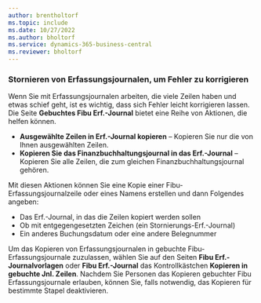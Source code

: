 ```yaml
---
author: brentholtorf
ms.topic: include
ms.date: 10/27/2022
ms.author: bholtorf
ms.service: dynamics-365-business-central
ms.reviewer: bholtorf
---
```


### Stornieren von Erfassungsjournalen, um Fehler zu korrigieren

Wenn Sie mit Erfassungsjournalen arbeiten, die viele Zeilen haben und etwas schief geht, ist es wichtig, dass sich Fehler leicht korrigieren lassen. Die Seite **Gebuchtes Fibu Erf.-Journal** bietet eine Reihe von Aktionen, die helfen können.

* **Ausgewählte Zeilen in Erf.-Journal kopieren** – Kopieren Sie nur die von Ihnen ausgewählten Zeilen.
* **Kopieren Sie das Finanzbuchhaltungsjournal in das Erf.-Journal** – Kopieren Sie alle Zeilen, die zum gleichen Finanzbuchhaltungsjournal gehören.

Mit diesen Aktionen können Sie eine Kopie einer Fibu-Erfassungsjournalzeile oder eines Namens erstellen und dann Folgendes angeben:

* Das Erf.-Journal, in das die Zeilen kopiert werden sollen
* Ob mit entgegengesetzten Zeichen (ein Stornierungs-Erf.-Journal)
* Ein anderes Buchungsdatum oder eine andere Belegnummer

Um das Kopieren von Erfassungsjournalen in gebuchte Fibu-Erfassungsjournale zuzulassen, wählen Sie auf den Seiten **Fibu Erf.-Journalvorlagen** oder **Fibu Erf.-Journal** das Kontrollkästchen **Kopieren in gebuchte Jnl. Zeilen**. Nachdem Sie Personen das Kopieren gebuchter Fibu Erfassungsjournale erlauben, können Sie, falls notwendig, das Kopieren für bestimmte Stapel deaktivieren.
